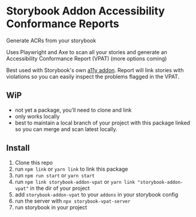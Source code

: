# Storybook Addon Accessibility Conformance Reports
Generate ACRs from your storybook

Uses Playwright and Axe to scan all your stories and generate an Accessibility Conformance Report (VPAT) (more options coming)

Best used with Storybook's own [a11y addon](https://www.npmjs.com/package/@storybook/addon-a11y). Report will link stories with violations
so you can easily inspect the problems flagged in the VPAT.

## WiP

- not yet a package, you'll need to clone and link
- only works locally
- best to maintain a local branch of your project with this package linked so you can merge and scan latest locally.

## Install

1. Clone this repo
2. run `npm link` or `yarn link` to link this package
3. run `npm run start` or `yarn start`
4. run `npm link storybook-addon-vpat` or `yarn link "storybook-addon-vpat"` in the dir of your project
5. add `storybook-addon-vpat` to your `addons` in your storybook config
6. run the server with `npx storybook-vpat-server`
7. run storybook in your project
